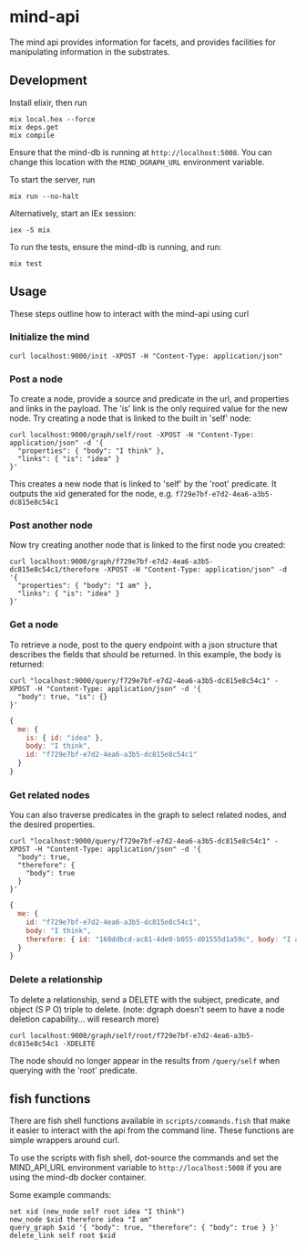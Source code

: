 # mind-api
The mind api provides information for facets, and provides facilities for manipulating information in the substrates.

## Development

Install elixir, then run
```
mix local.hex --force
mix deps.get
mix compile
```

Ensure that the mind-db is running at ```http://localhost:5008```. 
You can change this location with the ```MIND_DGRAPH_URL``` environment variable.

To start the server, run
```
mix run --no-halt
```

Alternatively, start an IEx session:
```
iex -S mix
```

To run the tests, ensure the mind-db is running, and run:
```
mix test
```

## Usage

These steps outline how to interact with the mind-api using curl

### Initialize the mind
```
curl localhost:9000/init -XPOST -H "Content-Type: application/json"
```

### Post a node

To create a node, provide a source and predicate in the url, and properties and links in the payload. 
The 'is' link is the only required value for the new node. Try creating a node
that is linked to the built in 'self' node:

```
curl localhost:9000/graph/self/root -XPOST -H "Content-Type: application/json" -d '{
  "properties": { "body": "I think" },
  "links": { "is": "idea" }
}'
```
This creates a new node that is linked to 'self' by the 'root' predicate. 
It outputs the xid generated for the node, e.g. ```f729e7bf-e7d2-4ea6-a3b5-dc815e8c54c1```

### Post another node

Now try creating another node that is linked to the first node you created:

```
curl localhost:9000/graph/f729e7bf-e7d2-4ea6-a3b5-dc815e8c54c1/therefore -XPOST -H "Content-Type: application/json" -d '{
  "properties": { "body": "I am" },
  "links": { "is": "idea" }
}'
```

### Get a node

To retrieve a node, post to the query endpoint with a json structure that describes the fields that should be returned.
In this example, the body is returned:
```
curl "localhost:9000/query/f729e7bf-e7d2-4ea6-a3b5-dc815e8c54c1" -XPOST -H "Content-Type: application/json" -d '{
  "body": true, "is": {}
}'
```
```javascript
{
  me: {
    is: { id: "idea" },
    body: "I think",
    id: "f729e7bf-e7d2-4ea6-a3b5-dc815e8c54c1"
  }
}
```


### Get related nodes

You can also traverse predicates in the graph to select related nodes, and the desired properties.

```
curl "localhost:9000/query/f729e7bf-e7d2-4ea6-a3b5-dc815e8c54c1" -XPOST -H "Content-Type: application/json" -d '{
  "body": true,
  "therefore": {
    "body": true
  }
}'
```
```javascript
{
  me: {
    id: "f729e7bf-e7d2-4ea6-a3b5-dc815e8c54c1",
    body: "I think",
    therefore: { id: "160ddbcd-ac81-4de0-b055-d01555d1a59c", body: "I am" }
  }
}
```

### Delete a relationship

To delete a relationship, send a DELETE with the subject, predicate, and object (S P O) triple to delete. 
(note: dgraph doesn't seem to have a node deletion capability... will research more)

```
curl localhost:9000/graph/self/root/f729e7bf-e7d2-4ea6-a3b5-dc815e8c54c1 -XDELETE
```

The node should no longer appear in the results from ```/query/self``` when querying with the 'root' predicate.


## fish functions

There are fish shell functions available in ```scripts/commands.fish``` that make
it easier to interact with the api from the command line. These functions are simple wrappers around curl.

To use the scripts with fish shell, dot-source the commands and set the MIND_API_URL environment variable 
to ```http://localhost:5008``` if you are using the mind-db docker container.

Some example commands:

```fish
set xid (new_node self root idea "I think")
new_node $xid therefore idea "I am"
query_graph $xid '{ "body": true, "therefore": { "body": true } }'
delete_link self root $xid
```